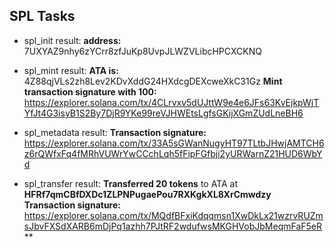 
## SPL Tasks
- spl_init result:
**address:** 7UXYAZ9nhy6zYCrr8zfJuKp8UvpJLWZVLibcHPCXCKNQ


- spl_mint result: 
**ATA is:** 4Z88qjVLs2zh8Lev2KDvXddG24HXdcgDEXcweXkC31Gz
**Mint transaction signature with 100:** https://explorer.solana.com/tx/4CLrvxv5dUJttW9e4e6JFs63KvEjkpWjTYfJt4G3isyB1S2By7DjR9YKe99reVJHWEtsLgfsGKijXGmZUdLneBH6


- spl_metadata result:
**Transaction signature:** https://explorer.solana.com/tx/33A5sGWanNugyHT97TLtbJHwjAMTCH6z6rQWfxFq4fMRhVUWrYwCCchLqh5fFipFGfbji2yURWarnZ21HUD6WbYd

- spl_transfer result:
**Transferred 20 tokens** 
to 
ATA at **HFRf7qmCBfDXDc1ZLPNPugaePou7RXKgkXL8XrCmwdzy** 
**Transaction signature:** https://explorer.solana.com/tx/MQdfBFxiKdqqmsn1XwDkLx21wzrvRUZmsJbvFXSdXARB6mDjPq1azhh7PJtRF2wdufwsMKGHVobJbMeqmFaF5eR**